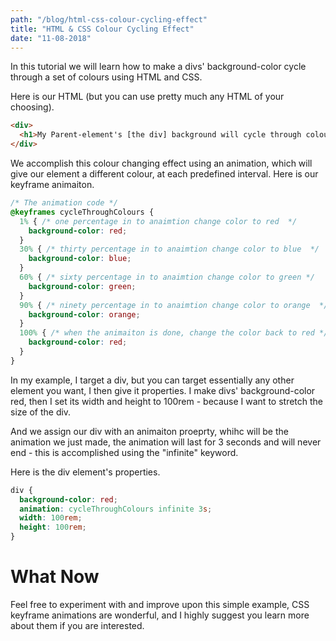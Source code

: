 ```yaml
--- 
path: "/blog/html-css-colour-cycling-effect"
title: "HTML & CSS Colour Cycling Effect" 
date: "11-08-2018" 
--- 
```


In this tutorial we will learn how to make a divs' background-color cycle through a set of colours using HTML and CSS. 
<!-- more --> 
Here is our HTML (but you can use pretty much any HTML of your choosing). 

```html
<div> 
  <h1>My Parent-element's [the div] background will cycle through colours.</h1> 
</div> 
```

We accomplish this colour changing effect using an animation, which will give our element a different colour, at each predefined interval. Here is our keyframe animaiton. 

```css
/* The animation code */
@keyframes cycleThroughColours {
  1% { /* one percentage in to anaimtion change color to red  */ 
    background-color: red; 
  } 
  30% { /* thirty percentage in to anaimtion change color to blue  */
    background-color: blue; 
  } 
  60% { /* sixty percentage in to anaimtion change color to green */ 
    background-color: green; 
  }
  90% { /* ninety percentage in to anaimtion change color to orange  */ 
    background-color: orange; 
  } 
  100% { /* when the animaiton is done, change the color back to red */ 
    background-color: red; 
  } 
} 
```

In my example, I target a div, but you can target essentially any other element you want, I then give it properties. I make divs' background-color red, then I set its width and height to 100rem - because I want to stretch the size of the div. 

And we assign our div with an animaiton proeprty, whihc will be the animation we just made, the animation will last for 3 seconds and will never end - this is accomplished using the "infinite" keyword. 

Here is the div element's properties. 
```css
div { 
  background-color: red; 
  animation: cycleThroughColours infinite 3s; 
  width: 100rem; 
  height: 100rem; 
} 
```

# What Now 
Feel free to experiment with and improve upon this simple example, CSS keyframe animations are wonderful, and I highly suggest you learn more about them if you are interested. 

